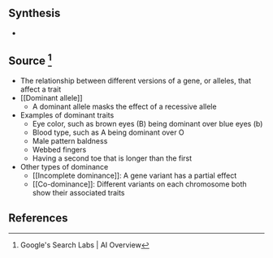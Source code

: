 ## Synthesis
- 
## Source [^1]
- The relationship between different versions of a gene, or alleles, that affect a trait
- [[Dominant allele]]
	- A dominant allele masks the effect of a recessive allele
- Examples of dominant traits
	- Eye color, such as brown eyes (B) being dominant over blue eyes (b)
	- Blood type, such as A being dominant over O
	- Male pattern baldness
	- Webbed fingers
	- Having a second toe that is longer than the first
- Other types of dominance
	- [[Incomplete dominance]]: A gene variant has a partial effect
	- [[Co-dominance]]: Different variants on each chromosome both show their associated traits
## References

[^1]: Google's Search Labs | AI Overview